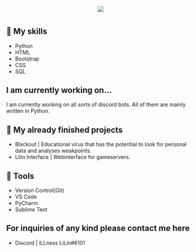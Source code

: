 <p align="center">
  <img src="https://media4.giphy.com/media/0l19o4d8MLvDDXi1SV/giphy.gif">
</p>
<h1></h1>


## 💪 My skills
- Python<br>
- HTML<br>
- Bootstrap<br>
- CSS<br>
- SQL<br>

## I am currently working on...

I am currently working on all sorts of discord bots. All of them are mainly written in Python.

## 🤖 My already finished projects

- Blxckout | Educational virus that has the potential to look for personal data and analyses weakpoints.
- Lilin Interface | Webinterface for gameservers.

## 🔧 Tools
- Version Control(Git)
- VS Code
- PyCharm
- Sublime Text

## For inquiries of any kind please contact me here
- Discord | iLLness LiLin#6101
